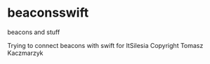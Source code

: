 # beaconsswift
beacons and stuff

Trying to connect beacons with swift for ItSilesia
Copyright Tomasz Kaczmarzyk
